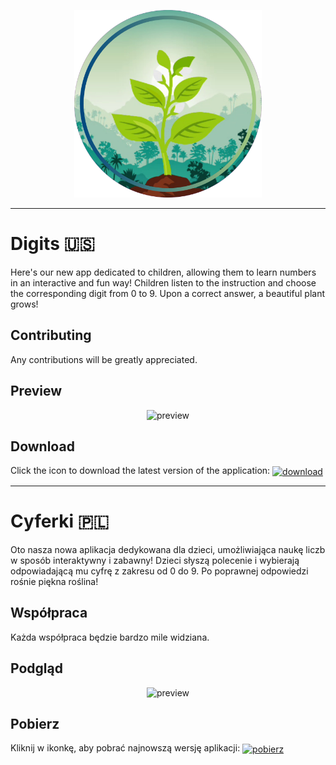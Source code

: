 <p align="center">
  <img src="./resources/original_cover_circle_profiled.png" alt="Logo" height="300">
</p>

---

# Digits 🇺🇸

Here's our new app dedicated to children, allowing them to learn numbers in an interactive and fun way! Children listen to the instruction and choose the corresponding digit from 0 to 9. Upon a correct answer, a beautiful plant grows!

## Contributing

Any contributions will be greatly appreciated.

## Preview

<p align="center">
  <img src="./preview/en/preview.gif" alt="preview" height="500">
</p>

## Download

Click the icon to download the latest version of the application: 
[<img align="center" src="https://imgur.com/I8khtku.png" alt="download" height="50">](https://github.com/foxtrotdev/learn-digits/releases/download/v1.0.1/learn-digits.apk)

---

# Cyferki 🇵🇱

Oto nasza nowa aplikacja dedykowana dla dzieci, umożliwiająca naukę liczb w sposób interaktywny i zabawny! Dzieci słyszą polecenie i wybierają odpowiadającą mu cyfrę z zakresu od 0 do 9. Po poprawnej odpowiedzi rośnie piękna roślina!

## Współpraca

Każda współpraca będzie bardzo mile widziana.

## Podgląd

<p align="center">
  <img src="./preview/pl/preview.gif" alt="preview" height="500">
</p>

## Pobierz

Kliknij w ikonkę, aby pobrać najnowszą wersję aplikacji: 
[<img align="center" src="https://imgur.com/I8khtku.png" alt="pobierz" height="50">](https://github.com/foxtrotdev/learn-digits/releases/download/v1.0.1/learn-digits.apk)
